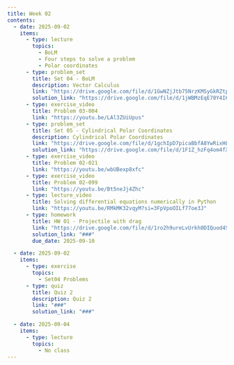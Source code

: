 ```yaml
---
title: Week 02
contents:
  - date: 2025-09-02
    items:
      - type: lecture
        topics:
          - BoLM
          - Four steps to solve a problem
          - Polar coordinates
      - type: problem_set
        title: Set 04 - BoLM
        description: Vector Calculus
        link: "https://drive.google.com/file/d/1GwNZjJtb75NrzKMSyGkRZtp9y90UXTJ_/view?usp=drive_link"
        solution_link: "https://drive.google.com/file/d/1jWBMzEqE70Y4I6gh72lzw5r9I9Bw8hQD/view?usp=sharing"
      - type: exercise_video
        title: Problem 03-004
        link: "https://youtu.be/LAl3ZUiUpus"
      - type: problem_set
        title: Set 05 - Cylindrical Polar Coordinates
        description: Cylindrical Polar Coordinates
        link: "https://drive.google.com/file/d/1gchIpD7picaBbfA8YwRixHLdtHtHeM0m/view?usp=drivesdk"
        solution_link: "https://drive.google.com/file/d/1F1Z_hzFq4om4fXXWPKDvSE7TI0JsHxvR/view?usp=sharing"
      - type: exercise_video
        title: Problem 02-021
        link: "https://youtu.be/wbUBexp8xfc"
      - type: exercise_video
        title: Problem 02-099
        link: "https://youtu.be/Bt5neJj4Zhc"
      - type: lecture_video
        title: Solving differential equations numerically in Python
        link: "https://youtu.be/RMkMK32vqyM?si=3FpVpoOILf77oe3J"
      - type: homework
        title: HW 01 - Projectile with drag
        link: "https://drive.google.com/file/d/1ro2h9ureLvUrkh0DIQuod4SMf-j1Uxmh/view?usp=sharing"
        solution_link: "###"
        due_date: 2025-09-10

  - date: 2025-09-02
    items:
      - type: exercise
        topics:
          - Set04 Problems
      - type: quiz
        title: Quiz 2
        description: Quiz 2
        link: "###"
        solution_link: "###"

  - date: 2025-09-04
    items:
      - type: lecture
        topics:
          - No class
---
```

